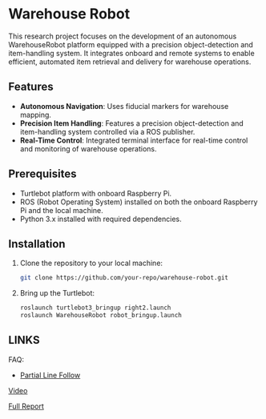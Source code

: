 
# Warehouse Robot

This research project focuses on the development of an autonomous WarehouseRobot platform equipped with a precision object-detection and item-handling system. It integrates onboard and remote systems to enable efficient, automated item retrieval and delivery for warehouse operations.

## Features  
- **Autonomous Navigation**: Uses fiducial markers for warehouse mapping.  
- **Precision Item Handling**: Features a precision object-detection and item-handling system controlled via a ROS publisher.  
- **Real-Time Control**: Integrated terminal interface for real-time control and monitoring of warehouse operations.  

## Prerequisites
- Turtlebot platform with onboard Raspberry Pi.
- ROS (Robot Operating System) installed on both the onboard Raspberry Pi and the local machine.
- Python 3.x installed with required dependencies.

## Installation

1. Clone the repository to your local machine:
    ```bash
    git clone https://github.com/your-repo/warehouse-robot.git
    ```

2. Bring up the Turtlebot:
    ```bash
    roslaunch turtlebot3_bringup right2.launch
    roslaunch WarehouseRobot robot_bringup.launch
    ```
    
## LINKS

FAQ:
- [Partial Line Follow](https://github.com/campusrover/labnotebook2/blob/main/docs/faq/camera/follow_partial_line.md)

[Video](https://drive.google.com/drive/folders/14H7OUzs3a8utZB8V8RG8v7ATSxsY7lle?usp=sharing)

[Full Report](https://github.com/campusrover/labnotebook2/blob/main/docs/reports/2024/WarehouseRobot.md)
